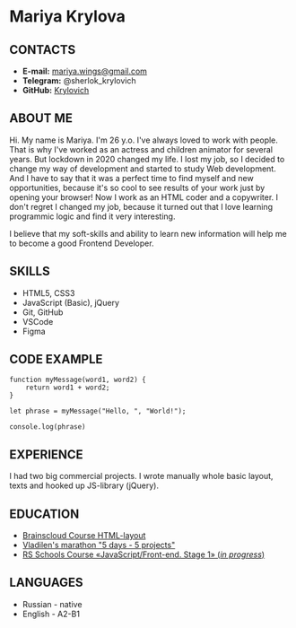 # Mariya Krylova

## CONTACTS
* __E-mail:__ mariya.wings@gmail.com
* __Telegram:__ @sherlok_krylovich
* __GitHub:__ [Krylovich](https://github.com/Krylovich)
## ABOUT ME

Hi. My name is Mariya. I'm 26 y.o.
I've always loved to work with people. That is why I've worked as an actress and children animator for several years. But lockdown in 2020 changed my life. I lost my job, so I decided to change my way of development and started to study Web development. And I have to say that it was a perfect time to find myself and new opportunities, because it's so cool to see results of your work just by opening your browser!
Now I work as an HTML coder and a copywriter. I don't regret I changed my job, because it turned out that I love learning programmic logic and find it very interesting.

I believe that my soft-skills and ability to learn new information will help me to become a good Frontend Developer. 
## SKILLS
* HTML5, CSS3
* JavaScript (Basic), jQuery
* Git, GitHub
* VSCode
* Figma
## CODE EXAMPLE

```
function myMessage(word1, word2) {
    return word1 + word2;
}
    
let phrase = myMessage("Hello, ", "World!");
    
console.log(phrase)
```
## EXPERIENCE 
I had two big commercial projects. I wrote manually whole basic layout, texts and hooked up JS-library (jQuery).
## EDUCATION 
* [Brainscloud Course HTML-layout](https://brainscloud.ru/courses)
* [Vladilen's marathon "5 days - 5 projects"](https://vladilen.ru/excel)
* [RS Schools Course «JavaScript/Front-end. Stage 1» (*in progress*)](https://rs.school/)

## LANGUAGES 
* Russian - native
* English - A2-B1









